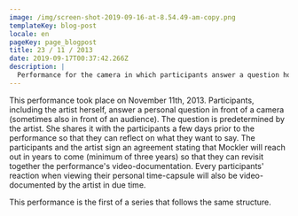 ```yaml
---
image: /img/screen-shot-2019-09-16-at-8.54.49-am-copy.png
templateKey: blog-post
locale: en
pageKey: page_blogpost
title: 23 / 11 / 2013
date: 2019-09-17T00:37:42.266Z
description: |
  Performance for the camera in which participants answer a question honestly.
---
```

This performance took place on November 11th, 2013. Participants, including the artist herself, answer a personal question in front of a camera (sometimes also in front of an audience). The question is predetermined by the artist. She shares it with the participants a few days prior to the performance so that they can reflect on what they want to say. The participants and the artist sign an agreement stating that Mockler will reach out in years to come (minimum of three years) so that they can revisit together the performance's video-documentation. Every participants' reaction when viewing their personal time-capsule will also be video-documented by the artist in due time. 

This performance is the first of a series that follows the same structure.
